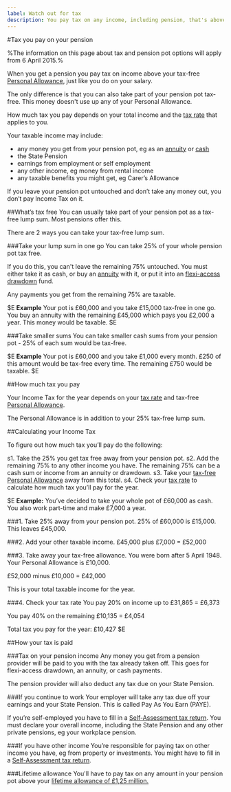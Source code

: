 ```yaml
---
label: Watch out for tax
description: You pay tax on any income, including pension, that's above your tax-free Personal Allowance.
---
```

#Tax you pay on your pension

%The information on this page about tax and pension pot options will apply from 6 April 2015.%

When you get a pension you pay tax on income above your tax-free [Personal Allowance](https://www.gov.uk/income-tax-rates/personal-allowances), just like you do on your salary.

The only difference is that you can also take part of your pension pot tax-free. This money doesn't use up any of your Personal Allowance.

How much tax you pay depends on your total income and the [tax rate](https://www.gov.uk/income-tax-rates) that applies to you.

Your taxable income may include:

- any money you get from your pension pot, eg as an [annuity](/pension-pot-options#get-a-guaranteed-income-annuity) or [cash](/pension-pot-options#take-your-whole-pot-as-cash)
- the State Pension
- earnings from employment or self employment
- any other income, eg money from rental income
- any taxable benefits you might get, eg Carer’s Allowance

If you leave your pension pot untouched and don’t take any money out, you don’t pay Income Tax on it.

##What’s tax free
You can usually take part of your pension pot as a tax-free lump sum. Most pensions offer this.

There are 2 ways you can take your tax-free lump sum.

###Take your lump sum in one go
You can take 25% of your whole pension pot tax free.

If you do this, you can't leave the remaining 75% untouched. You must either take it as cash, or buy an [annuity](/pension-pot-options#get-a-guaranteed-income-annuity) with it, or put it into an [flexi-access drawdown](/pension-pot-options#option-1-flexi-access-drawdown) fund.

Any payments you get from the remaining 75% are taxable.

$E
**Example**
Your pot is £60,000 and you take £15,000 tax-free in one go.
You buy an annuity with the remaining £45,000 which pays you £2,000 a year.
This money would be taxable.
$E

###Take smaller sums
You can take smaller cash sums from your pension pot - 25% of each sum would be tax-free.

$E
**Example**
Your pot is £60,000 and you take £1,000 every month. £250 of this amount would be tax-free every time. The remaining £750 would be taxable.
$E

##How much tax you pay

Your Income Tax for the year depends on your [tax rate](https://www.gov.uk/income-tax-rates) and tax-free [Personal Allowance](https://www.gov.uk/income-tax-rates).

The Personal Allowance is in addition to your 25% tax-free lump sum.

##Calculating your Income Tax

To figure out how much tax you’ll pay do the following:

s1. Take the 25% you get tax free away from your pension pot.
s2. Add the remaining 75% to any other income you have. The remaining 75% can be a cash sum or income from an annuity or drawdown.
s3. Take your [tax-free Personal Allowance](https://www.gov.uk/income-tax-rates/personal-allowances) away from this total.
s4. Check your [tax rate](https://www.gov.uk/income-tax-rates/income-tax-rates) to calculate how much tax you’ll pay for the year.

$E
**Example:**
You’ve decided to take your whole pot of £60,000 as cash.
You also work part-time and make £7,000 a year.

###1. Take 25% away from your pension pot.
25% of £60,000 is £15,000.
This leaves £45,000.

###2. Add your other taxable income.
£45,000 plus £7,000 = £52,000

###3. Take away your tax-free allowance.
You were born after 5 April 1948. Your Personal Allowance is £10,000.

£52,000 minus £10,000 = £42,000

This is your total taxable income for the year.

###4. Check your tax rate
You pay 20% on income up to £31,865 = £6,373

You pay 40% on the remaining £10,135 = £4,054

Total tax you pay for the year: £10,427
$E

##How your tax is paid

###Tax on your pension income
Any money you get from a pension provider will be paid to you with the tax already taken off. This goes for flexi-access drawdown, an annuity, or cash payments.

The pension provider will also deduct any tax due on your State Pension.

###If you continue to work
Your employer will take any tax due off your earnings and your State Pension. This is called Pay As You Earn (PAYE).

If you’re self-employed you have to fill in a [Self-Assessment tax return](https://www.gov.uk/self-assessment-tax-returns). You must declare your overall income, including the State Pension and any other private pensions, eg your workplace pension.

###If you have other income
You’re responsible for paying tax on other income you have, eg from property or investments. You might have to fill in a [Self-Assessment tax return](https://www.gov.uk/self-assessment-tax-returns).

###Lifetime allowance
You'll have to pay tax on any amount in your pension pot above your [lifetime allowance of £1,25 million.](https://www.gov.uk/tax-on-your-private-pension)
